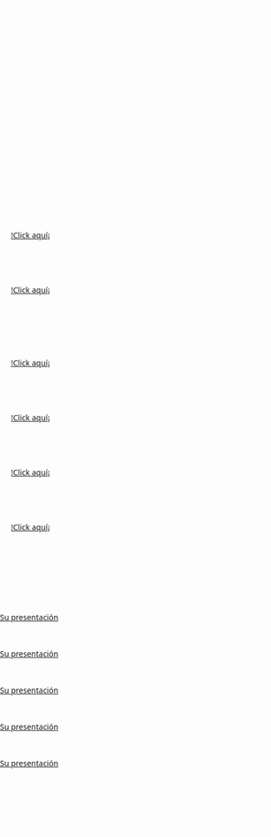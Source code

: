 <!DOCTYPE html>
<html lang="es">
<head>
  <meta charset="utf-8" />
  <meta name="viewport" content="width=device-width, initial-scale=1.0" />
  <title>David Cristian Llavilla Ccari</title>
  <style>
    body {
      margin: 0;
      padding: 0;
      font-family: 'Segoe UI', Tahoma, Geneva, Verdana, sans-serif;
      background: url('https://www.blogdelfotografo.com/wp-content/uploads/2016/07/Unsplash-2.jpg') no-repeat center center fixed;
      background-size: cover;
      color: #fff;
      position: relative;
    }

    body::before {
      content: "";
      position: fixed;
      top: 0;
      left: 0;
      width: 100%;
      height: 100%;
      background: rgba(0, 0, 0, 0.6);
      z-index: 0;
    }

    .profile {
      position: relative;
      z-index: 1;
      max-width: 800px;
      margin: 40px auto;
      padding: 20px;
    }

    .card {
      background-color: rgba(255, 255, 255, 0.9);
      color: #000;
      padding: 25px;
      margin: 20px 0;
      border-radius: 15px;
      box-shadow: 0 0 15px rgba(0, 0, 0, 0.4);
    }

    .card h1,
    .card h2 {
      color: #000;
      font-weight: bold;
      margin-top: 0;
      text-decoration: none;
    }

    ul {
      padding-left: 20px;
    }

    footer {
      text-align: center;
      color: #ddd;
      margin-top: 30px;
    }

    footer a {
      color: #ddd;
      text-decoration: none;
    }

    footer a:hover {
      color: #fff;
    }

    @media screen and (max-width: 600px) {
      .card {
        padding: 15px;
      }
    }
  </style>
</head>
<body>
  <div class="profile">

    <div class="card">
      <h1>¡Hola!, Soy David Llavilla</h1>
      <p>Un estudiante de la <strong>Universidad Católica San Pablo</strong>, de la carrera de <strong>Administración de Negocios</strong>, me considero una persona positiva, responsable y perseverante. Me gusta aprender cosas nuevas y dar siempre lo mejor de mí en todo lo que hago. Disfruto trabajando en equipo y ayudando a los demás.</p>
      <p>Los deportes me ayudan a mantenerme activo, desarrollar disciplina y mejorar mi salud. También me enseñan a trabajar en equipo, a tener paciencia y a superar retos con esfuerzo y dedicación.</p>
    </div>

    <div class="card">
      <h2>Deportes que practico</h2>
      <ul>
        <li>⚽ Fútbol</li>
        <li>🏐 Vóley</li>
        <li>🏊 Natación</li>
      </ul>
    </div>

    <div class="card">
      <h2>Los cursos que llevo</h2>
      <p>Analisis Financiero</p>
      <li>Docente: María Belén Bocchio Linares</li>
<p><a href="https://pe.linkedin.com/in/mar%C3%ADa-bel%C3%A9n-bocchio-linares-96846035" target="_blank">!Click aquí¡</a></p>
      <p>Comportamiento del Consumidor</p>
      <li>Docente: Miguel Salomón</li>
<p><a href="https://pe.linkedin.com/in/fabiola-postigo-99996b3b" target="_blank">!Click aquí¡</a></p><
      <p>Calculo en una Variable</p>
      <li>Docente: Arpita Deza Rosa Elena</li>
<p><a href="https://dina.concytec.gob.pe/appDirectorioCTI/VerDatosInvestigador.do;jsessionid=351770571c155d27537e1a415bed?id_investigador=140259" target="_blank">!Click aquí¡</a></p>
      <p>Historia Occidental</p>
      <li>Doncente: Amparo Isela Chalco Chavez</li>
<P><a href="https://pe.linkedin.com/in/mario-rommel-arce-espinoza-94585b19a" target="_blank">!Click aquí¡</a></P>
      <p>Filosofia de la Naturaleza</p>
      <li>Doncente: David Luis Matto Neyra</li>
<p><a href="https://www.facebook.com/davidluis.mattoneyra/" target="_blank">!Click aquí¡</a></p>
      <p>Pensamiento Computacional</p>
      <li>Doncente: Ernesto Cadra Vargas</li>
<p><a href="https://pe.linkedin.com/in/ecuadrosv" target="_blank">!Click aquí¡</a></p>
    </div>

     <div class="card">
      <h2>Los compañeros que llevan conmigo</h2>
      <ul>
        <li>Ariadna Paredes</li>
<p><a href="https://ariadna136.github.io/Pagina-Web/">Su presentación</a></p>
        <li>Dulce Llanllaya</li>
<p><a href="https://xulcemaria.github.io/Dulce-Maria-Llanllaya-Garcia/">Su presentación</a></p>
        <li>Leonardo Cruz</li>
<p><a href="https://leonardocruz28.github.io/" target="_blank">Su presentación</a></p>
       <li>Anghelina Quispe </li>
<p><a href="https://anghelyquis.github.io/Anghely-Quis.github.io/" target="_blank">Su presentación</a></p>
         <li>Duany Gonzales </li>
<p><a href="https://dagh-dagh.github.io/duanygonzales.github.io/">Su presentación</a></p>
      </ul>
    </div>

    <footer>
      <H3>  CONTACTO </h3>
      <p><a href="https://pe.linkedin.com/in/david-cristian-llavilla-ccari-56b552197" target="_blank">Mi Linkedin</a></p>
      <p><a href="David Cristian Llavilla Ccari <david.llavilla@ucsp.edu.pe>" target="_blank">Mi correo</a></p>
    </footer>
  </div>
</body>
</html>
